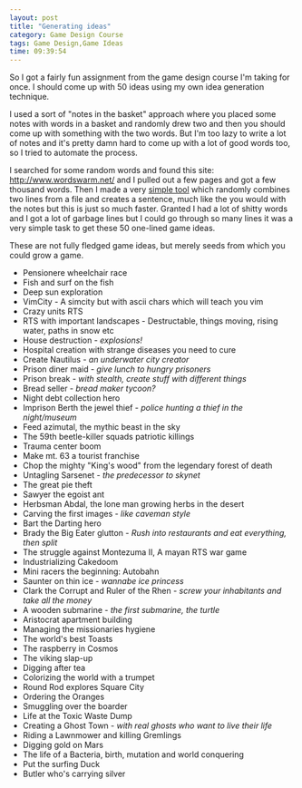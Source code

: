 ```yaml
---
layout: post
title: "Generating ideas"
category: Game Design Course
tags: Game Design,Game Ideas
time: 09:39:54
---
```

So I got a fairly fun assignment from the game design course I'm taking for once. I should come up with 50 ideas using my own idea generation technique.

I used a sort of "notes in the basket" approach where you placed some notes with words in a basket and randomly drew two and then you should come up with something with the two words. But I'm too lazy to write a lot of notes and it's pretty damn hard to come up with a lot of good words too, so I tried to automate the process.

I searched for some random words and found this site: <http://www.wordswarm.net/> and I pulled out a few pages and got a few thousand words. Then I made a very [simple tool][tool] which randomly combines two lines from a file and creates a sentence, much like the you would with the notes but this is just so much faster. Granted I had a lot of shitty words and I got a lot of garbage lines but I could go through so many lines it was a very simple task to get these 50 one-lined game ideas.

These are not fully fledged game ideas, but merely seeds from which you could grow a game.

+  Pensionere wheelchair race
+  Fish and surf on the fish
+  Deep sun exploration
+  VimCity - A simcity but with ascii chars which will teach you vim
+  Crazy units RTS
+  RTS with important landscapes - Destructable, things moving, rising water, paths in snow etc
+  House destruction  - *explosions!*
+  Hospital creation with strange diseases you need to cure
+  Create Nautilus  - *an underwater city creator*
+  Prison diner maid  - *give lunch to hungry prisoners*
+  Prison break  - *with stealth, create stuff with different things*
+  Bread seller  - *bread maker tycoon?*
+  Night debt collection hero
+  Imprison Berth the jewel thief  - *police hunting a thief in the night/museum*
+  Feed azimutal, the mythic beast in the sky
+  The 59th beetle-killer squads patriotic killings
+  Trauma center boom
+  Make mt. 63 a tourist franchise
+  Chop the mighty "King's wood" from the legendary forest of death
+  Untagling Sarsenet  - *the predecessor to skynet*
+  The great pie theft
+  Sawyer the egoist ant
+  Herbsman Abdal, the lone man growing herbs in the desert
+  Carving the first images  - *like caveman style*
+  Bart the Darting hero
+  Brady the Big Eater glutton  - *Rush into restaurants and eat everything, then split*
+  The struggle against Montezuma II, A mayan RTS war game
+  Industrializing Cakedoom
+  Mini racers the beginning: Autobahn
+  Saunter on thin ice  - *wannabe ice princess*
+  Clark the Corrupt and Ruler of the Rhen  - *screw your inhabitants and take all the money*
+  A wooden submarine  - *the first submarine, the turtle*
+  Aristocrat apartment building
+  Managing the missionaries hygiene
+  The world's best Toasts
+  The raspberry in Cosmos
+  The viking slap-up
+  Digging after tea
+  Colorizing the world with a trumpet
+  Round Rod explores Square City
+  Ordering the Oranges
+  Smuggling over the boarder
+  Life at the Toxic Waste Dump
+  Creating a Ghost Town  - *with real ghosts who want to live their life*
+  Riding a Lawnmower and killing Gremlings
+  Digging gold on Mars
+  The life of a Bacteria, birth, mutation and world conquering
+  Put the surfing Duck
+  Butler who's carrying silver

[tool]: /files/download/random_words.zip

